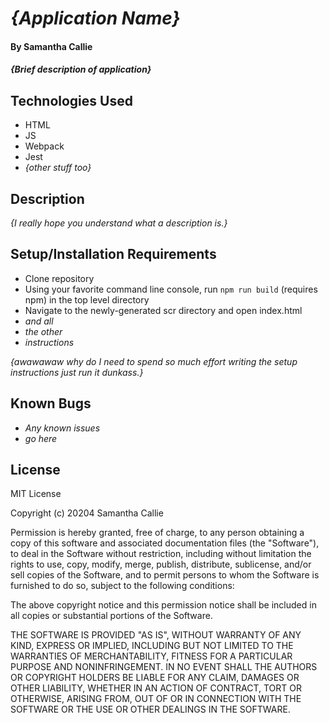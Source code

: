 # _{Application Name}_

#### By **Samantha Callie**

#### _{Brief description of application}_

## Technologies Used

* HTML
* JS
* Webpack
* Jest
* _{other stuff too}_

## Description

_{I really hope you understand what a description is.}_

## Setup/Installation Requirements

* Clone repository
* Using your favorite command line console, run `npm run build` (requires npm) in the top level directory
* Navigate to the newly-generated scr directory and open index.html
* _and all_
* _the other_
* _instructions_

_{awawawaw why do I need to spend so much effort writing the setup instructions just run it dunkass.}_

## Known Bugs

* _Any known issues_
*  _go here_

## License

MIT License

Copyright (c) 20204 Samantha Callie

Permission is hereby granted, free of charge, to any person obtaining a copy
of this software and associated documentation files (the "Software"), to deal
in the Software without restriction, including without limitation the rights
to use, copy, modify, merge, publish, distribute, sublicense, and/or sell
copies of the Software, and to permit persons to whom the Software is
furnished to do so, subject to the following conditions:

The above copyright notice and this permission notice shall be included in all
copies or substantial portions of the Software.

THE SOFTWARE IS PROVIDED "AS IS", WITHOUT WARRANTY OF ANY KIND, EXPRESS OR
IMPLIED, INCLUDING BUT NOT LIMITED TO THE WARRANTIES OF MERCHANTABILITY,
FITNESS FOR A PARTICULAR PURPOSE AND NONINFRINGEMENT. IN NO EVENT SHALL THE
AUTHORS OR COPYRIGHT HOLDERS BE LIABLE FOR ANY CLAIM, DAMAGES OR OTHER
LIABILITY, WHETHER IN AN ACTION OF CONTRACT, TORT OR OTHERWISE, ARISING FROM,
OUT OF OR IN CONNECTION WITH THE SOFTWARE OR THE USE OR OTHER DEALINGS IN THE
SOFTWARE.